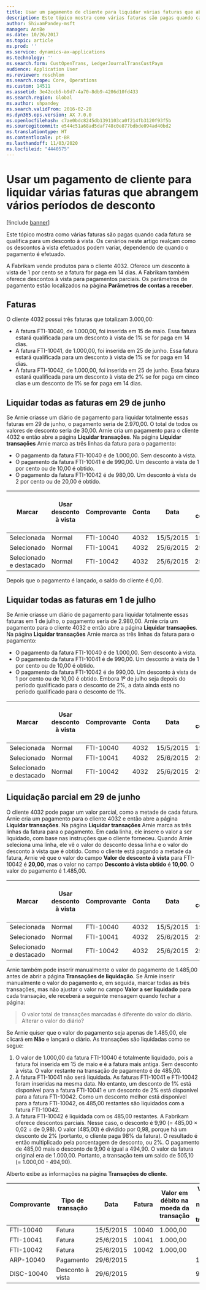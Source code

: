 ```yaml
---
title: Usar um pagamento de cliente para liquidar várias faturas que abrangem vários períodos de desconto
description: Este tópico mostra como várias faturas são pagas quando cada fatura se qualifica para um desconto à vista. Os cenários neste artigo realçam como os descontos à vista efetuados podem variar, dependendo de quando o pagamento é efetuado.
author: ShivamPandey-msft
manager: AnnBe
ms.date: 10/26/2017
ms.topic: article
ms.prod: ''
ms.service: dynamics-ax-applications
ms.technology: ''
ms.search.form: CustOpenTrans, LedgerJournalTransCustPaym
audience: Application User
ms.reviewer: roschlom
ms.search.scope: Core, Operations
ms.custom: 14511
ms.assetid: 3e42ccb5-b9d7-4a70-8db9-4206d10fd433
ms.search.region: Global
ms.author: shpandey
ms.search.validFrom: 2016-02-28
ms.dyn365.ops.version: AX 7.0.0
ms.openlocfilehash: c7ae0bdc8245db1391103ca0f214fb3120f93f5b
ms.sourcegitcommit: e544c51a68ad5daf748c0e877bdbde094ad40bd2
ms.translationtype: HT
ms.contentlocale: pt-BR
ms.lasthandoff: 11/03/2020
ms.locfileid: "4440575"
---
```

# <a name="use-a-customer-payment-to-settle-multiple-invoices-that-span-multiple-discount-periods"></a>Usar um pagamento de cliente para liquidar várias faturas que abrangem vários períodos de desconto

[!include [banner](../includes/banner.md)]

Este tópico mostra como várias faturas são pagas quando cada fatura se qualifica para um desconto à vista. Os cenários neste artigo realçam como os descontos à vista efetuados podem variar, dependendo de quando o pagamento é efetuado.

A Fabrikam vende produtos para o cliente 4032. Oferece um desconto à vista de 1 por cento se a fatura for paga em 14 dias. A Fabrikam também oferece descontos à vista para pagamentos parciais. Os parâmetros de pagamento estão localizados na página **Parâmetros de contas a receber**.

## <a name="invoices"></a>Faturas
O cliente 4032 possui três faturas que totalizam 3.000,00:

-   A fatura FTI-10040, de 1.000,00, foi inserida em 15 de maio. Essa fatura estará qualificada para um desconto à vista de 1% se for paga em 14 dias.
-   A fatura FTI-10041, de 1.000,00, foi inserida em 25 de junho. Essa fatura estará qualificada para um desconto à vista de 1% se for paga em 14 dias.
-   A fatura FTI-10042, de 1.000,00, foi inserida em 25 de junho. Essa fatura estará qualificada para um desconto à vista de 2% se for paga em cinco dias e um desconto de 1% se for paga em 14 dias.

## <a name="settle-all-invoices-on-june-29"></a>Liquidar todas as faturas em 29 de junho
Se Arnie criasse um diário de pagamento para liquidar totalmente essas faturas em 29 de junho, o pagamento seria de 2.970,00. O total de todos os valores de desconto seria de 30,00. Arnie cria um pagamento para o cliente 4032 e então abre a página **Liquidar transações**. Na página **Liquidar transações** Arnie marca as três linhas da fatura para o pagamento:

-   O pagamento da fatura FTI-10040 é de 1.000,00. Sem desconto à vista.
-   O pagamento da fatura FTI-10041 é de 990,00. Um desconto à vista de 1 por cento ou de 10,00 é obtido.
-   O pagamento da fatura FTI-10042 é de 980,00. Um desconto à vista de 2 por cento ou de 20,00 é obtido.

| Marcar                     | Usar desconto à vista | Comprovante   | Conta | Data      | Data de conclusão  | Fatura | Valor em débito na moeda da transação | Valor em crédito na moeda da transação | Moeda | Valor para liquidar |
|--------------------------|-------------------|-----------|---------|-----------|-----------|---------|--------------------------------------|---------------------------------------|----------|------------------|
| Selecionada                 | Normal            | FTI-10040 | 4032    | 15/5/2015 | 15/6/2015 | 10040   | 1.000,00                             |                                       | USD      | 1.000,00         |
| Selecionado                 | Normal            | FTI-10041 | 4032    | 25/6/2015 | 25/7/2015 | 10041   | 1.000,00                             |                                       | USD      | 990,00           |
| Selecionado e destacado | Normal            | FTI-10042 | 4032    | 25/6/2015 | 25/7/2015 | 10042   | 1.000,00                             |                                       | USD      | 980,00           |

Depois que o pagamento é lançado, o saldo do cliente é 0,00.

## <a name="settle-all-invoices-on-july-1"></a>Liquidar todas as faturas em 1 de julho
Se Arnie criasse um diário de pagamento para liquidar totalmente essas faturas em 1 de julho, o pagamento seria de 2.980,00. Arnie cria um pagamento para o cliente 4032 e então abre a página **Liquidar transações**. Na página **Liquidar transações** Arnie marca as três linhas da fatura para o pagamento:

-   O pagamento da fatura FTI-10040 é de 1.000,00. Sem desconto à vista.
-   O pagamento da fatura FTI-10041 é de 990,00. Um desconto à vista de 1 por cento ou de 10,00 é obtido.
-   O pagamento da fatura FTI-10042 é de 990,00. Um desconto à vista de 1 por cento ou de 10,00 é obtido. Embora 1º de julho seja depois do período qualificado para o desconto de 2%, a data ainda está no período qualificado para o desconto de 1%.

| Marcar                     | Usar desconto à vista | Comprovante   | Conta | Data      | Data de conclusão  | Fatura | Valor em débito na moeda da transação | Valor em crédito na moeda da transação | Moeda | Valor para liquidar |
|--------------------------|-------------------|-----------|---------|-----------|-----------|---------|--------------------------------------|---------------------------------------|----------|------------------|
| Selecionada                 | Normal            | FTI-10040 | 4032    | 15/5/2015 | 15/6/2015 | 10040   | 1.000,00                             |                                       | USD      | 1.000,00         |
| Selecionado                 | Normal            | FTI-10041 | 4032    | 25/6/2015 | 25/7/2015 | 10041   | 1.000,00                             |                                       | USD      | 990,00           |
| Selecionado e destacado | Normal            | FTI-10042 | 4032    | 25/6/2015 | 25/7/2015 | 10042   | 1.000,00                             |                                       | USD      | 990,00           |

## <a name="partial-settlement-on-june-29"></a>Liquidação parcial em 29 de junho
O cliente 4032 pode pagar um valor parcial, como a metade de cada fatura. Arnie cria um pagamento para o cliente 4032 e então abre a página **Liquidar transações**. Na página **Liquidar transações** Arnie marca as três linhas da fatura para o pagamento. Em cada linha, ele insere o valor a ser liquidado, com base nas instruções que o cliente forneceu. Quando Arnie seleciona uma linha, ele vê o valor do desconto dessa linha e o valor do desconto à vista que é obtido. Como o cliente está pagando a metade da fatura, Arnie vê que o valor do campo **Valor de desconto à vista** para FTI-10042 é **20,00**, mas o valor no campo **Desconto à vista obtido** é **10,00**. O valor do pagamento é 1.485,00.

| Marcar                     | Usar desconto à vista | Comprovante   | Conta | Data      | Data de conclusão  | Fatura | Valor em débito na moeda da transação | Valor em crédito na moeda da transação | Moeda | Valor para liquidar |
|--------------------------|-------------------|-----------|---------|-----------|-----------|---------|--------------------------------------|---------------------------------------|----------|------------------|
| Selecionada                 | Normal            | FTI-10040 | 4032    | 15/5/2015 | 15/6/2015 | 10040   | 1.000,00                             |                                       | USD      | 500,00           |
| Selecionado                 | Normal            | FTI-10041 | 4032    | 25/6/2015 | 25/7/2015 | 10041   | 1.000,00                             |                                       | USD      | 495.00           |
| Selecionado e destacado | Normal            | FTI-10042 | 4032    | 25/6/2015 | 25/7/2015 | 10042   | 1.000,00                             |                                       | USD      | 490,00           |

Arnie também pode inserir manualmente o valor do pagamento de 1.485,00 antes de abrir a página **Transações de liquidação**. Se Arnie inserir manualmente o valor do pagamento e, em seguida, marcar todas as três transações, mas não ajustar o valor no campo **Valor a ser liquidado** para cada transação, ele receberá a seguinte mensagem quando fechar a página:

> O valor total de transações marcadas é diferente do valor do diário. Alterar o valor do diário?

Se Arnie quiser que o valor do pagamento seja apenas de 1.485,00, ele clicará em **Não** e lançará o diário. As transações são liquidadas como se segue:

1.  O valor de 1.000,00 da fatura FTI-10040 é totalmente liquidado, pois a fatura foi inserida em 15 de maio e é a fatura mais antiga. Sem desconto à vista. O valor restante na transação de pagamento é de 485,00.
2.  A fatura FTI-10041 não será liquidada. As faturas FTI-10041 e FTI-10042 foram inseridas na mesma data. No entanto, um desconto de 1% está disponível para a fatura FTI-10041 e um desconto de 2% está disponível para a fatura FTI-10042. Como um desconto melhor está disponível para a fatura FTI-10042, os 485,00 restantes são liquidados com a fatura FTI-10042.
3.  A fatura FTI-10042 é liquidada com os 485,00 restantes. A Fabrikam oferece descontos parciais. Nesse caso, o desconto é 9,90 (= 485,00 × 0,02 ÷ de 0,98). O valor (485,00) é dividido por 0,98, porque há um desconto de 2% (portanto, o cliente paga 98% da fatura). O resultado é então multiplicado pela porcentagem de desconto, ou 2%. O pagamento de 485,00 mais o desconto de 9,90 é igual a 494,90. O valor da fatura original era de 1.000,00. Portanto, a transação tem um saldo de 505,10 (= 1.000,00 - 494,90).

Alberto exibe as informações na página **Transações do cliente**.

| Comprovante    | Tipo de transação | Data      | Fatura | Valor em débito na moeda da transação | Valor em crédito na moeda da transação | Saldo  | Moeda |
|------------|------------------|-----------|---------|--------------------------------------|---------------------------------------|----------|----------|
| FTI-10040  | Fatura          | 15/5/2015 | 10040   | 1.000,00                             |                                       | 0,00     | USD      |
| FTI-10041  | Fatura          | 25/6/2015 | 10041   | 1.000,00                             |                                       | 1.000,00 | USD      |
| FTI-10042  | Fatura          | 25/6/2015 | 10042   | 1.000,00                             |                                       | 505,10   | USD      |
| ARP-10040  | Pagamento          | 29/6/2015 |         |                                      | 1.485,00                              | 0,00     | USD      |
| DISC-10040 | Desconto à vista    | 29/6/2015 |         |                                      | 9.90                                  | 0,00     | USD      |





